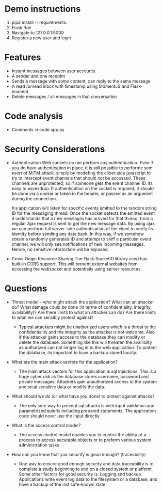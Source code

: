 
# Demo instructions
1. pip3 install -r requirements. 
2. Flask Run
3. Navigate to 127.0.0.1:5000
4. Register a new user and login


# Features
* Instant messages between user accounts.
* A sender and one recepint
* Sends a message with some content, can reply to the same message
* A read /unread inbox with timestamp using MomentJS and Flask-moment. 
* Delete messages / all messages in that conversation

# Code analysis
* Comments in code app.py


# Security Considerations
* Authentication
  Web sockets do not perform any authentication. Even if you do have authentication in place, it is still possible to performe som esort of MITM attack, simply by modefing the clinet-sice javascript to try to intercept event channels that should not be accessed. These channels are unprotected, so if someone gets the event channel ID. its easy to eavesdrop.
  If authentication on the socket is required, it should be done via a cookie or token in the header, or passed as an argument during the connection.

  his application will listen for specific events emitted to the random string ID for the messaging thread. Once the socket detects the emitted event it understands that a new messages has arrived for that thread, from a regular Ajax request is sent to get the new message data. By using ajax. we can perform full server-side authentication of the client to verify its identity before sending any data back. In this way, if we somehow obtain a randomly generated ID and attempt to sniff a particular event channel, we will only see notifications of new incoming messages. Hence, no sensitive information will be exposed.

* Cross Origin Resource Sharing
  The Flask-SocketIO library used has built-in CORS support. This will prevent external websites from accessing the websocket and potentially using server resources.

# Questions
* Threat model – who might attack the application? What can an attacker do? What damage could be done (in terms of confidentiality, integrity, availability)? Are there limits to what an attacker can do?  Are there limits to what we can sensibly protect against?
    * Typical attackers might be unathorized users which is a threat to the confidentiality and the integrity as the attacker is not welcome. Also if the attacker gains access to the database they can     modify or delete the database. Something like this will threaten the availibilty as authorized can not longer log in to the web application. To protect the database, its important to have a backup stored locally. 

* What are the main attack vectors for the application?
    * The main attack vectors for this application is sql injections. This is a huge cyber risk as the database stores username, password and private messages. Attackers gain unauthorized access to the system and steal sensitive data or modify the data. 

* What should we do (or what have you done) to protect against attacks?
    * The only sure way to prevent sql attacks is with input validation and parametrized quieris including prepared statements. The application code should never use the input directly. 

* What is the access control model?
    * The access control model enables you to control the ability of a process to access securable objects or to preform various system administration tasks. 

* How can you know that you security is good enough? (traceability)
    * One way to ensure good enough security and data traceability is to complete a study beginning to end on a closed system or platform. Some other factors for good security is: Logging and backup. Applications write event log data to the filesystem or a database, and have a backup of the last safe-known state. 

